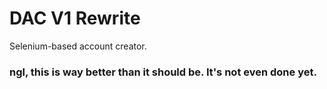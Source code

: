# DAC V1 Rewrite
Selenium-based account creator.

### ngl, this is way better than it should be. It's not even done yet.
